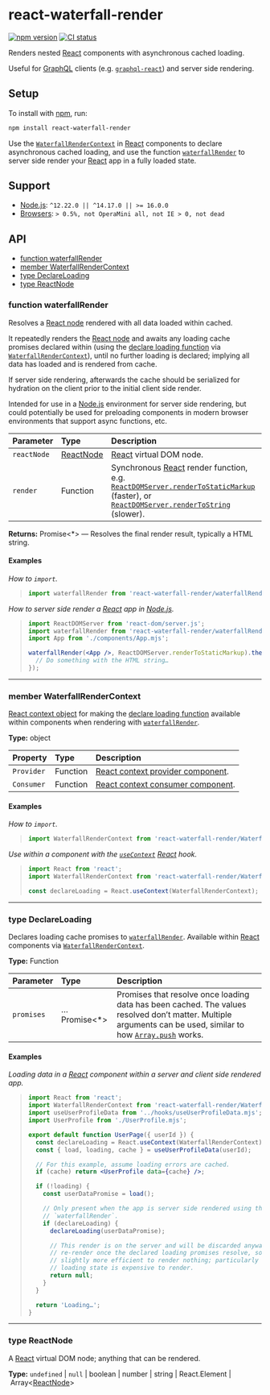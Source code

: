 # react-waterfall-render

[![npm version](https://badgen.net/npm/v/react-waterfall-render)](https://npm.im/react-waterfall-render) [![CI status](https://github.com/jaydenseric/react-waterfall-render/workflows/CI/badge.svg)](https://github.com/jaydenseric/react-waterfall-render/actions)

Renders nested [React](https://reactjs.org) components with asynchronous cached loading.

Useful for [GraphQL](https://graphql.org) clients (e.g. [`graphql-react`](https://npm.im/graphql-react)) and server side rendering.

## Setup

To install with [npm](https://npmjs.com/get-npm), run:

```sh
npm install react-waterfall-render
```

Use the [`WaterfallRenderContext`](#member-waterfallrendercontext) in [React](https://reactjs.org) components to declare asynchronous cached loading, and use the function [`waterfallRender`](#function-waterfallrender) to server side render your [React](https://reactjs.org) app in a fully loaded state.

## Support

- [Node.js](https://nodejs.org): `^12.22.0 || ^14.17.0 || >= 16.0.0`
- [Browsers](https://npm.im/browserslist): `> 0.5%, not OperaMini all, not IE > 0, not dead`

## API

- [function waterfallRender](#function-waterfallrender)
- [member WaterfallRenderContext](#member-waterfallrendercontext)
- [type DeclareLoading](#type-declareloading)
- [type ReactNode](#type-reactnode)

### function waterfallRender

Resolves a [React node](#type-reactnode) rendered with all data loaded within cached.

It repeatedly renders the [React node](#type-reactnode) and awaits any loading cache promises declared within (using the [declare loading function](#type-declareloading) via [`WaterfallRenderContext`](#member-waterfallrendercontext)), until no further loading is declared; implying all data has loaded and is rendered from cache.

If server side rendering, afterwards the cache should be serialized for hydration on the client prior to the initial client side render.

Intended for use in a [Node.js](https://nodejs.org) environment for server side rendering, but could potentially be used for preloading components in modern browser environments that support async functions, etc.

| Parameter | Type | Description |
| :-- | :-- | :-- |
| `reactNode` | [ReactNode](#type-reactnode) | [React](https://reactjs.org) virtual DOM node. |
| `render` | Function | Synchronous [React](https://reactjs.org) render function, e.g. [`ReactDOMServer.renderToStaticMarkup`](https://reactjs.org/docs/react-dom-server.html#rendertostaticmarkup) (faster), or [`ReactDOMServer.renderToString`](https://reactjs.org/docs/react-dom-server.html#rendertostring) (slower). |

**Returns:** Promise<\*> — Resolves the final render result, typically a HTML string.

#### Examples

_How to `import`._

> ```js
> import waterfallRender from 'react-waterfall-render/waterfallRender.mjs';
> ```

_How to server side render a [React](https://reactjs.org) app in [Node.js](https://nodejs.org)._

> ```jsx
> import ReactDOMServer from 'react-dom/server.js';
> import waterfallRender from 'react-waterfall-render/waterfallRender.mjs';
> import App from './components/App.mjs';
>
> waterfallRender(<App />, ReactDOMServer.renderToStaticMarkup).then((html) => {
>   // Do something with the HTML string…
> });
> ```

---

### member WaterfallRenderContext

[React context object](https://reactjs.org/docs/context#api) for making the [declare loading function](#type-declareloading) available within components when rendering with [`waterfallRender`](#function-waterfallrender).

**Type:** object

| Property | Type | Description |
| :-- | :-- | :-- |
| `Provider` | Function | [React context provider component](https://reactjs.org/docs/context#contextprovider). |
| `Consumer` | Function | [React context consumer component](https://reactjs.org/docs/context#contextconsumer). |

#### Examples

_How to `import`._

> ```js
> import WaterfallRenderContext from 'react-waterfall-render/WaterfallRenderContext.mjs';
> ```

_Use within a component with the [`useContext`](https://reactjs.org/docs/hooks-reference.html#usecontext) [React](https://reactjs.org) hook._

> ```js
> import React from 'react';
> import WaterfallRenderContext from 'react-waterfall-render/WaterfallRenderContext.mjs';
> ```
>
> ```js
> const declareLoading = React.useContext(WaterfallRenderContext);
> ```

---

### type DeclareLoading

Declares loading cache promises to [`waterfallRender`](#function-waterfallrender). Available within [React](https://reactjs.org) components via [`WaterfallRenderContext`](#member-waterfallrendercontext).

**Type:** Function

| Parameter | Type | Description |
| :-- | :-- | :-- |
| `promises` | …Promise<\*> | Promises that resolve once loading data has been cached. The values resolved don’t matter. Multiple arguments can be used, similar to how [`Array.push`](https://developer.mozilla.org/en-US/docs/Web/JavaScript/Reference/Global_Objects/Array/push) works. |

#### Examples

_Loading data in a [React](https://reactjs.org) component within a server and client side rendered app._

> ```jsx
> import React from 'react';
> import WaterfallRenderContext from 'react-waterfall-render/WaterfallRenderContext.mjs';
> import useUserProfileData from '../hooks/useUserProfileData.mjs';
> import UserProfile from './UserProfile.mjs';
>
> export default function UserPage({ userId }) {
>   const declareLoading = React.useContext(WaterfallRenderContext);
>   const { load, loading, cache } = useUserProfileData(userId);
>
>   // For this example, assume loading errors are cached.
>   if (cache) return <UserProfile data={cache} />;
>
>   if (!loading) {
>     const userDataPromise = load();
>
>     // Only present when the app is server side rendered using the function
>     // `waterfallRender`.
>     if (declareLoading) {
>       declareLoading(userDataPromise);
>
>       // This render is on the server and will be discarded anyway for a
>       // re-render once the declared loading promises resolve, so it’s
>       // slightly more efficient to render nothing; particularly if the
>       // loading state is expensive to render.
>       return null;
>     }
>   }
>
>   return 'Loading…';
> }
> ```

---

### type ReactNode

A [React](https://reactjs.org) virtual DOM node; anything that can be rendered.

**Type:** `undefined` | `null` | boolean | number | string | React.Element | Array<[ReactNode](#type-reactnode)>
